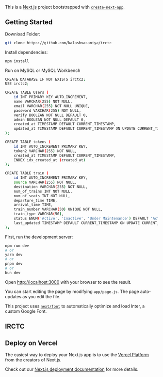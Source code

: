 This is a [Next.js](https://nextjs.org/) project bootstrapped with [`create-next-app`](https://github.com/vercel/next.js/tree/canary/packages/create-next-app).

## Getting Started

Download Folder: 

```bash
git clone https://github.com/kalashvasaniya/irctc
```

Install dependencies: 

```bash
npm install
```

Run on MySQL or MySQL Workbench

```bash
CREATE DATABASE IF NOT EXISTS irctc2;
USE irctc2;

CREATE TABLE Users (
    id INT PRIMARY KEY AUTO_INCREMENT,
    name VARCHAR(255) NOT NULL,
    email VARCHAR(255) NOT NULL UNIQUE,
    password VARCHAR(255) NOT NULL,
    verify BOOLEAN NOT NULL DEFAULT 0,
    admin BOOLEAN NOT NULL DEFAULT 0,
    created_at TIMESTAMP DEFAULT CURRENT_TIMESTAMP,
    updated_at TIMESTAMP DEFAULT CURRENT_TIMESTAMP ON UPDATE CURRENT_TIMESTAMP
);

CREATE TABLE tokens (
    id INT AUTO_INCREMENT PRIMARY KEY,
    token2 VARCHAR(255) NOT NULL,
    created_at TIMESTAMP DEFAULT CURRENT_TIMESTAMP,
    INDEX idx_created_at (created_at)
);

CREATE TABLE train (
    id INT AUTO_INCREMENT PRIMARY KEY,
    source VARCHAR(255) NOT NULL,
    destination VARCHAR(255) NOT NULL,
    num_of_trains INT NOT NULL,
    num_of_seats INT NOT NULL,
    departure_time TIME,
    arrival_time TIME,
    train_number VARCHAR(50) UNIQUE NOT NULL,
    train_type VARCHAR(50),
    status ENUM('Active', 'Inactive', 'Under Maintenance') DEFAULT 'Active',
    last_updated TIMESTAMP DEFAULT CURRENT_TIMESTAMP ON UPDATE CURRENT_TIMESTAMP
);
```

First, run the development server:

```bash
npm run dev
# or
yarn dev
# or
pnpm dev
# or
bun dev
```

Open [http://localhost:3000](http://localhost:3000) with your browser to see the result.

You can start editing the page by modifying `app/page.js`. The page auto-updates as you edit the file.

This project uses [`next/font`](https://nextjs.org/docs/basic-features/font-optimization) to automatically optimize and load Inter, a custom Google Font.

## IRCTC



## Deploy on Vercel

The easiest way to deploy your Next.js app is to use the [Vercel Platform](https://vercel.com/new?utm_medium=default-template&filter=next.js&utm_source=create-next-app&utm_campaign=create-next-app-readme) from the creators of Next.js.

Check out our [Next.js deployment documentation](https://nextjs.org/docs/deployment) for more details.

